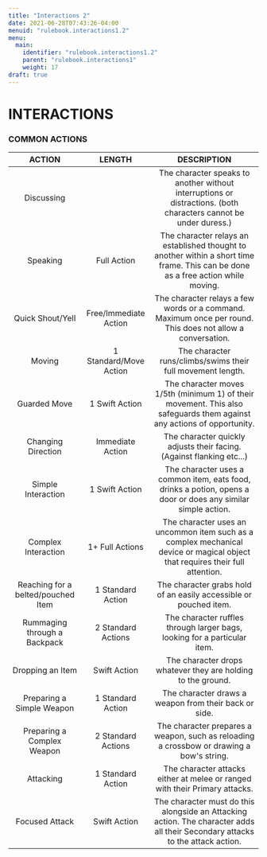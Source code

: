 ```yaml
---
title: "Interactions 2"
date: 2021-06-28T07:43:26-04:00
menuid: "rulebook.interactions1.2"
menu:
  main:
    identifier: "rulebook.interactions1.2"
    parent: "rulebook.interactions1"
    weight: 17
draft: true
---
```


# INTERACTIONS

### COMMON ACTIONS

|  ACTION                           | LENGTH                | DESCRIPTION                                                                                                                        |
|:---------------------------------:|:---------------------:|:----------------------------------------------------------------------------------------------------------------------------------:|
| Discussing                        |                       | The character speaks to another without interruptions or distractions. (both characters cannot be under duress.)                   |
| Speaking                          | Full Action           | The character relays an established thought to another within a short time frame. This can be done as a free action while moving.  |
| Quick Shout/Yell                  | Free/Immediate Action | The character relays a few words or a command. Maximum once per round. This does not allow a conversation.                         |
| Moving                            | 1 Standard/Move Action| The character runs/climbs/swims their full movement length.                                                                        |
| Guarded Move                      | 1 Swift Action        | The character moves 1/5th (minimum 1) of their movement. This also safeguards them against any actions of opportunity.             |
| Changing Direction                | Immediate Action      | The character quickly adjusts their facing. (Against flanking etc...)                                                              |
| Simple Interaction                | 1 Swift Action        | The character uses a common item, eats food, drinks a potion, opens a door or does any similar simple action.                      |
| Complex Interaction               | 1+ Full Actions       | The character uses an uncommon item such as a complex mechanical device or magical object that requires their full attention.      |
| Reaching for a belted/pouched Item| 1 Standard Action     | The character grabs hold of an easily accessible or pouched item.                                                                  |
| Rummaging through a Backpack      | 2 Standard Actions    | The character ruffles through larger bags, looking for a particular item.                                                          |
| Dropping an Item                  | Swift Action          | The character drops whatever they are holding to the ground.                                                                       |
| Preparing a Simple Weapon         | 1 Standard Action     | The character draws a weapon from their back or side.                                                                              |
| Preparing a Complex Weapon        | 2 Standard Actions    | The character prepares a weapon, such as reloading a crossbow or drawing a bow's string.                                           |
| Attacking                         | 1 Standard Action     | The character attacks either at melee or ranged with their Primary attacks.                                                        |
| Focused Attack                    | Swift Action          | The character must do this alongside an Attacking action. The character adds all their Secondary attacks to the attack action.     |

